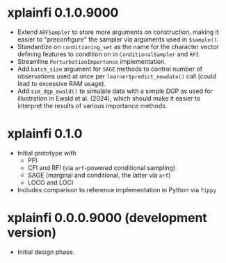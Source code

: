 # xplainfi 0.1.0.9000

- Extend `ARFSampler` to store more arguments on construction, making it easier to "preconfigure" the sampler via arguments used in `$sample()`.
- Standardize on `conditioning_set` as the name for the character vector defining features to condition on in `ConditionalSampler` and `RFI`.
- Streamline `PerturbationImportance` implementation.
- Add `batch_size` argument for `SAGE` methods to control number of observations used at once per `learner$predict_newdata()` call (could lead to excessive RAM usage). 
- Add `sim_dgp_ewald()` to simulate data with a simple DGP as used for illustration in Ewald et al. (2024), which should make it easier to interpret the results of various importance methods.

# xplainfi 0.1.0

- Initial prototype with 
	- PFI
	- CFI and RFI (via `arf`-powered conditional sampling)
	- SAGE (marginal and conditional, the latter via `arf`)
	- LOCO and LOCI
- Includes comparison to reference implementation in Python via `fippy`

# xplainfi 0.0.0.9000 (development version)

* Initial design phase.
